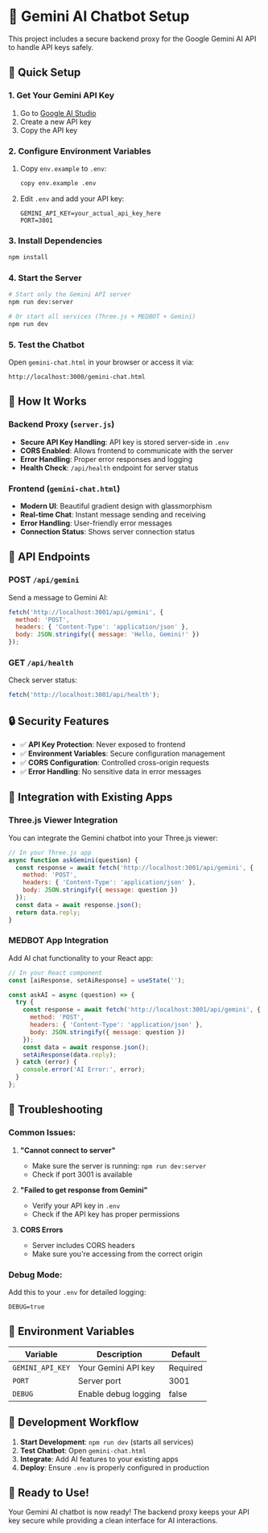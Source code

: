 # 🤖 Gemini AI Chatbot Setup

This project includes a secure backend proxy for the Google Gemini AI API to handle API keys safely.

## 🚀 Quick Setup

### 1. Get Your Gemini API Key
1. Go to [Google AI Studio](https://makersuite.google.com/app/apikey)
2. Create a new API key
3. Copy the API key

### 2. Configure Environment Variables
1. Copy `env.example` to `.env`:
   ```bash
   copy env.example .env
   ```
2. Edit `.env` and add your API key:
   ```
   GEMINI_API_KEY=your_actual_api_key_here
   PORT=3001
   ```

### 3. Install Dependencies
```bash
npm install
```

### 4. Start the Server
```bash
# Start only the Gemini API server
npm run dev:server

# Or start all services (Three.js + MEDBOT + Gemini)
npm run dev
```

### 5. Test the Chatbot
Open `gemini-chat.html` in your browser or access it via:
```
http://localhost:3000/gemini-chat.html
```

## 🔧 How It Works

### Backend Proxy (`server.js`)
- **Secure API Key Handling**: API key is stored server-side in `.env`
- **CORS Enabled**: Allows frontend to communicate with the server
- **Error Handling**: Proper error responses and logging
- **Health Check**: `/api/health` endpoint for server status

### Frontend (`gemini-chat.html`)
- **Modern UI**: Beautiful gradient design with glassmorphism
- **Real-time Chat**: Instant message sending and receiving
- **Error Handling**: User-friendly error messages
- **Connection Status**: Shows server connection status

## 📡 API Endpoints

### POST `/api/gemini`
Send a message to Gemini AI:
```javascript
fetch('http://localhost:3001/api/gemini', {
  method: 'POST',
  headers: { 'Content-Type': 'application/json' },
  body: JSON.stringify({ message: 'Hello, Gemini!' })
});
```

### GET `/api/health`
Check server status:
```javascript
fetch('http://localhost:3001/api/health');
```

## 🔒 Security Features

- ✅ **API Key Protection**: Never exposed to frontend
- ✅ **Environment Variables**: Secure configuration management
- ✅ **CORS Configuration**: Controlled cross-origin requests
- ✅ **Error Handling**: No sensitive data in error messages

## 🎯 Integration with Existing Apps

### Three.js Viewer Integration
You can integrate the Gemini chatbot into your Three.js viewer:

```javascript
// In your Three.js app
async function askGemini(question) {
  const response = await fetch('http://localhost:3001/api/gemini', {
    method: 'POST',
    headers: { 'Content-Type': 'application/json' },
    body: JSON.stringify({ message: question })
  });
  const data = await response.json();
  return data.reply;
}
```

### MEDBOT App Integration
Add AI chat functionality to your React app:

```javascript
// In your React component
const [aiResponse, setAiResponse] = useState('');

const askAI = async (question) => {
  try {
    const response = await fetch('http://localhost:3001/api/gemini', {
      method: 'POST',
      headers: { 'Content-Type': 'application/json' },
      body: JSON.stringify({ message: question })
    });
    const data = await response.json();
    setAiResponse(data.reply);
  } catch (error) {
    console.error('AI Error:', error);
  }
};
```

## 🚨 Troubleshooting

### Common Issues:

1. **"Cannot connect to server"**
   - Make sure the server is running: `npm run dev:server`
   - Check if port 3001 is available

2. **"Failed to get response from Gemini"**
   - Verify your API key in `.env`
   - Check if the API key has proper permissions

3. **CORS Errors**
   - Server includes CORS headers
   - Make sure you're accessing from the correct origin

### Debug Mode:
Add this to your `.env` for detailed logging:
```
DEBUG=true
```

## 📝 Environment Variables

| Variable | Description | Default |
|----------|-------------|---------|
| `GEMINI_API_KEY` | Your Gemini API key | Required |
| `PORT` | Server port | 3001 |
| `DEBUG` | Enable debug logging | false |

## 🔄 Development Workflow

1. **Start Development**: `npm run dev` (starts all services)
2. **Test Chatbot**: Open `gemini-chat.html`
3. **Integrate**: Add AI features to your existing apps
4. **Deploy**: Ensure `.env` is properly configured in production

## 🎉 Ready to Use!

Your Gemini AI chatbot is now ready! The backend proxy keeps your API key secure while providing a clean interface for AI interactions. 